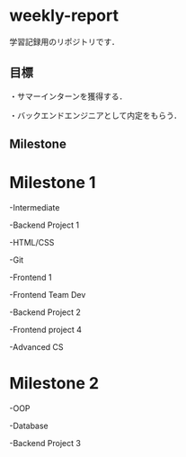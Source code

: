 # weekly-report
学習記録用のリポジトリです．
## 目標
・サマーインターンを獲得する． 

・バックエンドエンジニアとして内定をもらう．  
## Milestone 
# Milestone 1

-Intermediate

-Backend Project 1

-HTML/CSS

-Git

-Frontend 1

-Frontend Team Dev

-Backend Project 2

-Frontend project 4

-Advanced CS  
# Milestone 2

-OOP

-Database

-Backend Project 3

